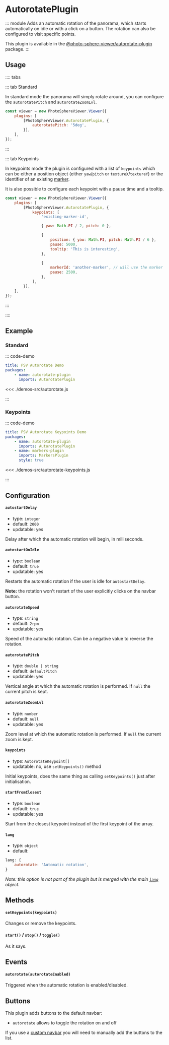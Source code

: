 # AutorotatePlugin

<Badges module="autorotate-plugin"/>

::: module
<ApiButton page="modules/AutorotatePlugin.html"/>
Adds an automatic rotation of the panorama, which starts automatically on idle or with a click on a button. The rotation can also be configured to visit specific points.

This plugin is available in the [@photo-sphere-viewer/autorotate-plugin](https://www.npmjs.com/package/@photo-sphere-viewer/autorotate-plugin) package.
:::

## Usage

:::: tabs

::: tab Standard

In standard mode the panorama will simply rotate around, you can configure the `autorotatePitch` and `autorotateZoomLvl`.

```js
const viewer = new PhotoSphereViewer.Viewer({
    plugins: [
        [PhotoSphereViewer.AutorotatePlugin, {
            autorotatePitch: '5deg',
        }],
    ],
});
```

:::

::: tab Keypoints

In keypoints mode the plugin is configured with a list of `keypoints` which can be either a position object (either `yaw`/`pitch` or `textureX`/`textureY`) or the identifier of an existing [marker](./markers.md).

It is also possible to configure each keypoint with a pause time and a tooltip.

```js
const viewer = new PhotoSphereViewer.Viewer({
    plugins: [
        [PhotoSphereViewer.AutorotatePlugin, {
            keypoints: [
                'existing-marker-id',

                { yaw: Math.PI / 2, pitch: 0 },

                {
                    position: { yaw: Math.PI, pitch: Math.PI / 6 },
                    pause: 5000,
                    tooltip: 'This is interesting',
                },

                {
                    markerId: 'another-marker', // will use the marker tooltip if any
                    pause: 2500,
                },
            ],
        }],
    ],
});
```

:::

::::

## Example

### Standard

::: code-demo

```yaml
title: PSV Autorotate Demo
packages:
    - name: autorotate-plugin
      imports: AutorotatePlugin
```

<<< ./demos-src/autorotate.js

:::

### Keypoints

::: code-demo

```yaml
title: PSV Autorotate Keypoints Demo
packages:
    - name: autorotate-plugin
      imports: AutorotatePlugin
    - name: markers-plugin
      imports: MarkersPlugin
      style: true
```

<<< ./demos-src/autorotate-keypoints.js

:::

## Configuration

#### `autostartDelay`

-   type: `integer`
-   default: `2000`
-   updatable: yes

Delay after which the automatic rotation will begin, in milliseconds.

#### `autostartOnIdle`

-   type: `boolean`
-   default: `true`
-   updatable: yes

Restarts the automatic rotation if the user is idle for `autostartDelay`.

**Note:** the rotation won't restart of the user explicitly clicks on the navbar button.

#### `autorotateSpeed`

-   type: `string`
-   default: `2rpm`
-   updatable: yes

Speed of the automatic rotation. Can be a negative value to reverse the rotation.

#### `autorotatePitch`

-   type: `double | string`
-   default: `defaultPitch`
-   updatable: yes

Vertical angle at which the automatic rotation is performed. If `null` the current pitch is kept.

#### `autorotateZoomLvl`

-   type: `number`
-   default: `null`
-   updatable: yes

Zoom level at which the automatic rotation is performed. If `null` the current zoom is kept.

#### `keypoints`

-   type: `AutorotateKeypoint[]`
-   updatable: no, use `setKeypoints()` method

Initial keypoints, does the same thing as calling `setKeypoints()` just after initialisation.

#### `startFromClosest`

-   type: `boolean`
-   default: `true`
-   updatable: yes

Start from the closest keypoint instead of the first keypoint of the array.

#### `lang`

-   type: `object`
-   default:

```js
lang: {
    autorotate: 'Automatic rotation',
}
```

_Note: this option is not part of the plugin but is merged with the main [`lang`](../guide/config.md#lang) object._

## Methods

#### `setKeypoints(keypoints)`

Changes or remove the keypoints.

#### `start()` / `stop()` / `toggle()`

As it says.

## Events

#### `autorotate(autorotateEnabled)`

Triggered when the automatic rotation is enabled/disabled.

## Buttons

This plugin adds buttons to the default navbar:

-   `autorotate` allows to toggle the rotation on and off

If you use a [custom navbar](../guide/navbar.md) you will need to manually add the buttons to the list.
